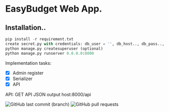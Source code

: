 # EasyBudget Web App.


## Installation..


``` Python
pip install -r requirement.txt
create secret.py with credentials: db_user = '', db_host.., db_pass.., db_port.., db_name..
python manage.py createsuperuser (optional)
python manage.py runserver 0.0.0.0:8000
```

Implementation tasks:

- [x] Admin register
- [x] Serializer
- [x] API

API:
GET API JSON output host:8000/api

![GitHub last commit (branch)](https://img.shields.io/github/last-commit/EasyBudgetWebApp/easybudget-backend-python/main)
![GitHub pull requests](https://img.shields.io/github/issues-pr-raw/EasyBudgetWebApp/easybudget-backend-python?style=plastic)

